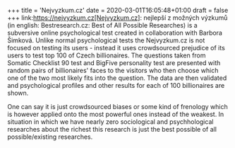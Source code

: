 +++
title = 'Nejvyzkum.cz'
date = 2020-03-01T16:05:48+01:00
draft = false
+++
link:https://nejvyzkum.cz[Nejvyzkum.cz]: nejlepší z možných výzkumů (in english: Bestresearch.cz: Best of All Possible Researches) is a subversive online psychological test created in collaboration with Barbora Šimková.
Unlike normal psychological tests the Nejvyzkum.cz is not focused on testing its users - instead it uses crowdsourced prejudice of its users to test top 100 of Czech billionaires.
The questions taken from Somatic Checklist 90 test and BigFive personality test are presented with random pairs of billionaires' faces to the visitors who then choose which one of the two most likely fits into the question.
The data are then validated and psychological profiles and other results for each of 100 billionaires are shown.

One can say it is just crowdsourced biases or some kind of frenology which is however applied onto the most powerful ones instead of the weakest.
In situation in which we have nearly zero sociological and psychhological researches about the richest this research is just the best possible of all possible/existing researches.
